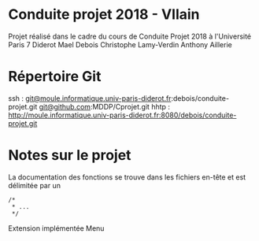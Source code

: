 # Conduite projet 2018 - VIlain
Projet réalisé dans le cadre du cours de Conduite Projet 2018 à l'Université Paris 7 Diderot
Mael Debois
Christophe Lamy-Verdin
Anthony Aillerie

# Répertoire Git
ssh :	git@moule.informatique.univ-paris-diderot.fr:debois/conduite-projet.git
	git@github.com:MDDP/Cprojet.git
hhtp :	http://moule.informatique.univ-paris-diderot.fr:8080/debois/conduite-projet.git

# Notes sur le projet
La documentation des fonctions se trouve dans les fichiers en-tête et est délimitée par un
```
/*
 * ...
 */
 ```
 
Extension implémentée
	Menu
